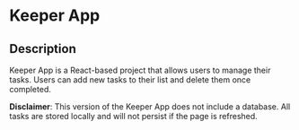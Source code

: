 # Keeper App

## Description

Keeper App is a React-based project that allows users to manage their tasks. Users can add new tasks to their list and delete them once completed.

**Disclaimer**: This version of the Keeper App does not include a database. All tasks are stored locally and will not persist if the page is refreshed.
